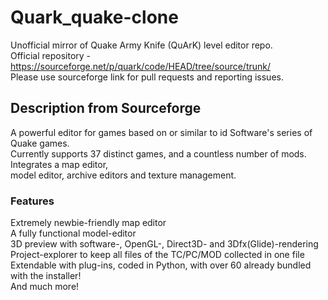 # Quark_quake-clone
Unofficial mirror of Quake Army Knife (QuArK) level editor repo.  
Official repository - https://sourceforge.net/p/quark/code/HEAD/tree/source/trunk/  
Please use sourceforge link for pull requests and reporting issues.  
  
## Description from Sourceforge
A powerful editor for games based on or similar to id Software's series of Quake games.  
Currently supports 37 distinct games, and a countless number of mods. Integrates a map editor,  
model editor, archive editors and texture management.  
  
### Features  
Extremely newbie-friendly map editor  
A fully functional model-editor  
3D preview with software-, OpenGL-, Direct3D- and 3Dfx(Glide)-rendering  
Project-explorer to keep all files of the TC/PC/MOD collected in one file  
Extendable with plug-ins, coded in Python, with over 60 already bundled with the installer!  
And much more!  
